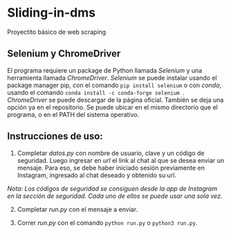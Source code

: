 # Sliding-in-dms
Proyectito básico de web scraping

## Selenium y ChromeDriver
El programa requiere un package de Python llamada *Selenium* y una herramienta llamada *ChromeDriver*. *Selenium* se puede instalar usando el package manager pip, con el comando `pip install selenium` o con *conda*, usando el comando `conda install -c conda-forge selenium `. *ChromeDriver* se puede descargar de la página oficial. También se deja una opción ya en el repositorio. Se puede ubicar en el mismo directorio que el programa, o en el PATH del sistema operativo.

## Instrucciones de uso:
  1.	Completar *datos.py* con nombre de usuario, clave y un código de seguridad. Luego ingresar en *url* el link al chat al que se desea enviar un mensaje. Para eso, se debe haber iniciado sesión previamente en Instagram, ingresado al chat deseado y obtenido su url.
     
*Nota: Los códigos de seguridad se consiguen desde la app de Instagram en la sección de seguridad. Cada uno de ellos se puede usar una sola vez.*

  2.	Completar *run.py* con el mensaje a enviar.
     
  3.	Correr *run.py* con el comando `python run.py` o `python3 run.py`.
